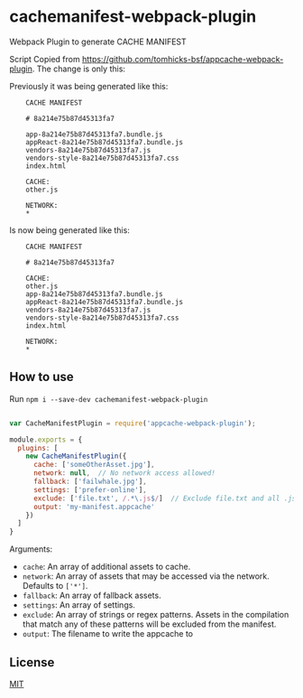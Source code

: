 # cachemanifest-webpack-plugin 
Webpack Plugin to generate CACHE MANIFEST 

Script Copied from https://github.com/tomhicks-bsf/appcache-webpack-plugin. 
The change is only this:

Previously it was being generated like this:

```
    CACHE MANIFEST
        
    # 8a214e75b87d45313fa7
    
    app-8a214e75b87d45313fa7.bundle.js
    appReact-8a214e75b87d45313fa7.bundle.js
    vendors-8a214e75b87d45313fa7.js
    vendors-style-8a214e75b87d45313fa7.css
    index.html
    
    CACHE:
    other.js
    
    NETWORK:
    *
```

Is now being generated like this:

```
    CACHE MANIFEST

    # 8a214e75b87d45313fa7
    
    CACHE:
    other.js
    app-8a214e75b87d45313fa7.bundle.js
    appReact-8a214e75b87d45313fa7.bundle.js
    vendors-8a214e75b87d45313fa7.js
    vendors-style-8a214e75b87d45313fa7.css
    index.html
    
    NETWORK:
    *
```

## How to use

Run `npm i --save-dev cachemanifest-webpack-plugin`

```javascript

var CacheManifestPlugin = require('appcache-webpack-plugin');

module.exports = {
  plugins: [
    new CacheManifestPlugin({
      cache: ['someOtherAsset.jpg'],
      network: null,  // No network access allowed!
      fallback: ['failwhale.jpg'],
      settings: ['prefer-online'],
      exclude: ['file.txt', /.*\.js$/]  // Exclude file.txt and all .js files
      output: 'my-manifest.appcache'
    })
  ]
}
```

Arguments:

* `cache`: An array of additional assets to cache.
* `network`: An array of assets that may be accessed via the network.
  Defaults to `['*']`.
* `fallback`: An array of fallback assets.
* `settings`: An array of settings.
* `exclude`: An array of strings or regex patterns. Assets in the compilation
that match any of these patterns will be excluded from the manifest.
* `output`: The filename to write the appcache to

## License

[MIT](http://www.opensource.org/licenses/mit-license.php)

